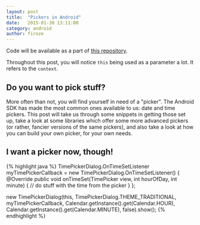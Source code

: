 ```yaml
---
layout: post
title:  "Pickers in Android"
date:   2015-01-30 13:11:00
category: android
author: firoze
---
```


Code will be available as a part of [this repository](https://github.com/firoze/AndroidPlayground).

Throughout this post, you will notice `this` being used as a parameter a lot. It refers to the `context`.

## Do you want to pick stuff?

More often than not, you will find yourself in need of a "picker". The Android SDK has made the most common ones available to us: date and time pickers. This post will take us through some snippets in getting those set up, take a look at some libraries which offer some more advanced pickers (or rather, fancier versions of the same pickers), and also take a look at how you can build your own picker, for your own needs.

## I want a picker now, though!

{% highlight java %}
TimePickerDialog.OnTimeSetListener myTimePickerCallback = new TimePickerDialog.OnTimeSetListener() {
    @Override
    public void onTimeSet(TimePicker view, int hourOfDay, int minute) {
        // do stuff with the time from the picker
    }
};

new TimePickerDialog(this,
        TimePickerDialog.THEME_TRADITIONAL,
        myTimePickerCallback,
        Calendar.getInstance().get(Calendar.HOUR),
        Calendar.getInstance().get(Calendar.MINUTE),
        false).show();
{% endhighlight %}
